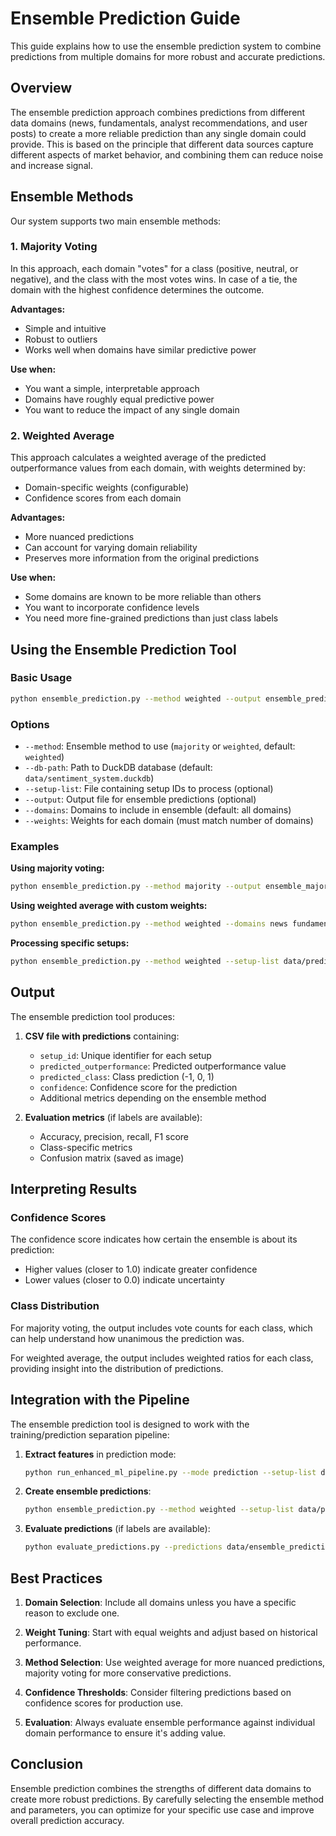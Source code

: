 # Ensemble Prediction Guide

This guide explains how to use the ensemble prediction system to combine predictions from multiple domains for more robust and accurate predictions.

## Overview

The ensemble prediction approach combines predictions from different data domains (news, fundamentals, analyst recommendations, and user posts) to create a more reliable prediction than any single domain could provide. This is based on the principle that different data sources capture different aspects of market behavior, and combining them can reduce noise and increase signal.

## Ensemble Methods

Our system supports two main ensemble methods:

### 1. Majority Voting

In this approach, each domain "votes" for a class (positive, neutral, or negative), and the class with the most votes wins. In case of a tie, the domain with the highest confidence determines the outcome.

**Advantages:**
- Simple and intuitive
- Robust to outliers
- Works well when domains have similar predictive power

**Use when:**
- You want a simple, interpretable approach
- Domains have roughly equal predictive power
- You want to reduce the impact of any single domain

### 2. Weighted Average

This approach calculates a weighted average of the predicted outperformance values from each domain, with weights determined by:
- Domain-specific weights (configurable)
- Confidence scores from each domain

**Advantages:**
- More nuanced predictions
- Can account for varying domain reliability
- Preserves more information from the original predictions

**Use when:**
- Some domains are known to be more reliable than others
- You want to incorporate confidence levels
- You need more fine-grained predictions than just class labels

## Using the Ensemble Prediction Tool

### Basic Usage

```bash
python ensemble_prediction.py --method weighted --output ensemble_predictions.csv
```

### Options

- `--method`: Ensemble method to use (`majority` or `weighted`, default: `weighted`)
- `--db-path`: Path to DuckDB database (default: `data/sentiment_system.duckdb`)
- `--setup-list`: File containing setup IDs to process (optional)
- `--output`: Output file for ensemble predictions (optional)
- `--domains`: Domains to include in ensemble (default: all domains)
- `--weights`: Weights for each domain (must match number of domains)

### Examples

**Using majority voting:**
```bash
python ensemble_prediction.py --method majority --output ensemble_majority.csv
```

**Using weighted average with custom weights:**
```bash
python ensemble_prediction.py --method weighted --domains news fundamentals analyst_recommendations userposts --weights 1.5 1.0 2.0 0.5 --output ensemble_weighted.csv
```

**Processing specific setups:**
```bash
python ensemble_prediction.py --method weighted --setup-list data/prediction_setups.txt --output ensemble_specific.csv
```

## Output

The ensemble prediction tool produces:

1. **CSV file with predictions** containing:
   - `setup_id`: Unique identifier for each setup
   - `predicted_outperformance`: Predicted outperformance value
   - `predicted_class`: Class prediction (-1, 0, 1)
   - `confidence`: Confidence score for the prediction
   - Additional metrics depending on the ensemble method

2. **Evaluation metrics** (if labels are available):
   - Accuracy, precision, recall, F1 score
   - Class-specific metrics
   - Confusion matrix (saved as image)

## Interpreting Results

### Confidence Scores

The confidence score indicates how certain the ensemble is about its prediction:
- Higher values (closer to 1.0) indicate greater confidence
- Lower values (closer to 0.0) indicate uncertainty

### Class Distribution

For majority voting, the output includes vote counts for each class, which can help understand how unanimous the prediction was.

For weighted average, the output includes weighted ratios for each class, providing insight into the distribution of predictions.

## Integration with the Pipeline

The ensemble prediction tool is designed to work with the training/prediction separation pipeline:

1. **Extract features** in prediction mode:
   ```bash
   python run_enhanced_ml_pipeline.py --mode prediction --setup-list data/prediction_setups.txt --step features
   ```

2. **Create ensemble predictions**:
   ```bash
   python ensemble_prediction.py --method weighted --setup-list data/prediction_setups.txt --output data/ensemble_predictions.csv
   ```

3. **Evaluate predictions** (if labels are available):
   ```bash
   python evaluate_predictions.py --predictions data/ensemble_predictions.csv
   ```

## Best Practices

1. **Domain Selection**: Include all domains unless you have a specific reason to exclude one.

2. **Weight Tuning**: Start with equal weights and adjust based on historical performance.

3. **Method Selection**: Use weighted average for more nuanced predictions, majority voting for more conservative predictions.

4. **Confidence Thresholds**: Consider filtering predictions based on confidence scores for production use.

5. **Evaluation**: Always evaluate ensemble performance against individual domain performance to ensure it's adding value.

## Conclusion

Ensemble prediction combines the strengths of different data domains to create more robust predictions. By carefully selecting the ensemble method and parameters, you can optimize for your specific use case and improve overall prediction accuracy. 